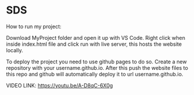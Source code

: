 # SDS
How to run my project:

Download MyProject folder and open it up with VS Code. Right click when inside index.html file and click run with live server, this hosts the website locally. 

To deploy the project you need to use github pages to do so. Create a new repository with your username.github.io. After this push the website files to this repo and github will automatically deploy it to url username.github.io.


VIDEO LINK: https://youtu.be/A-D8qC-6X0g
